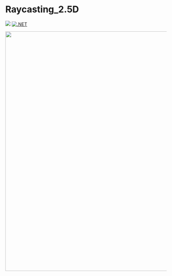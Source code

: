 # Raycasting_2.5D
[![](https://img.shields.io/badge/Language-Csharp-Green)]() [![.NET](https://awesome.re/badge.svg)]()

<img src="./Gifs~/preview.gif" width="750">
